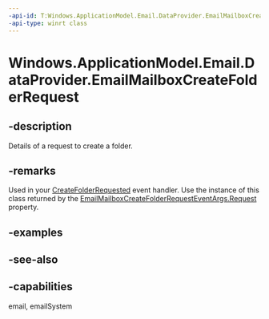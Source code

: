 ```yaml
---
-api-id: T:Windows.ApplicationModel.Email.DataProvider.EmailMailboxCreateFolderRequest
-api-type: winrt class
---
```


<!-- Class syntax.
public class EmailMailboxCreateFolderRequest : Windows.ApplicationModel.Email.DataProvider.IEmailMailboxCreateFolderRequest
-->

# Windows.ApplicationModel.Email.DataProvider.EmailMailboxCreateFolderRequest

## -description
Details of a request to create a folder.

## -remarks
Used in your [CreateFolderRequested](emaildataproviderconnection_createfolderrequested.md) event handler. Use the instance of this class returned by the [EmailMailboxCreateFolderRequestEventArgs.Request](emailmailboxcreatefolderrequesteventargs_request.md) property.

## -examples

## -see-also

## -capabilities
email, emailSystem
